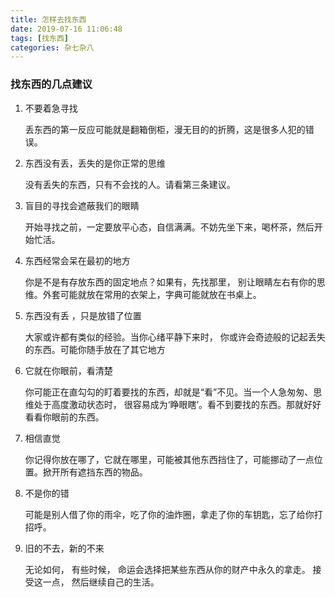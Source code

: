 ```yaml
---
title: 怎样去找东西
date: 2019-07-16 11:06:48
tags: [找东西]
categories: 杂七杂八
---
```


### 找东西的几点建议

1. 不要着急寻找

   丢东西的第一反应可能就是翻箱倒柜，漫无目的的折腾，这是很多人犯的错误。

2. 东西没有丢，丢失的是你正常的思维

   没有丢失的东西，只有不会找的人。请看第三条建议。

3. 盲目的寻找会遮蔽我们的眼睛

   开始寻找之前，一定要放平心态，自信满满。不妨先坐下来，喝杯茶，然后开始忙活。

   <!-- more -->

4. 东西经常会呆在最初的地方

   你是不是有存放东西的固定地点？如果有，先找那里， 别让眼睛左右有你的思维。外套可能就放在常用的衣架上，字典可能就放在书桌上。

5. 东西没有丢 ，只是放错了位置

   大家或许都有类似的经验。当你心绪平静下来时， 你或许会奇迹般的记起丢失的东西。可能你随手放在了其它地方

6. 它就在你眼前，看清楚

   你可能正在直勾勾的盯着要找的东西，却就是“看”不见。当一个人急匆匆、思维处于高度激动状态时， 很容易成为‘睁眼瞎’。看不到要找的东西。那就好好看看你眼前的东西。

7. 相信直觉

   你记得你放在哪了，它就在哪里，可能被其他东西挡住了，可能挪动了一点位置。掀开所有遮挡东西的物品。

8. 不是你的错

   可能是别人借了你的雨伞，吃了你的油炸圈，拿走了你的车钥匙，忘了给你打招呼。

9. 旧的不去，新的不来

   无论如何， 有些时候， 命运会选择把某些东西从你的财产中永久的拿走。 接受这一点， 然后继续自己的生活。